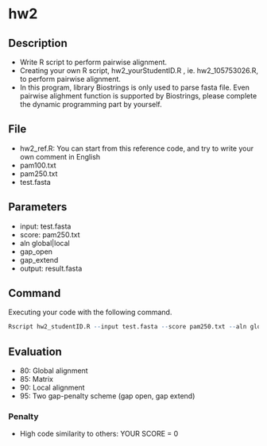 # hw2

## Description

* Write R script to perform pairwise alignment.
* Creating your own R script, hw2_yourStudentID.R , ie. hw2_105753026.R, to perform pairwise alignment.
* In this program, library Biostrings is only used to parse fasta file. Even pairwise alighment function is supported by Biostrings, please complete the dynamic programming part by yourself.

## File

* hw2_ref.R: You can start from this reference code, and try to write your own comment in English
* pam100.txt
* pam250.txt
* test.fasta

## Parameters

* input: test.fasta
* score: pam250.txt
* aln global|local
* gap_open
* gap_extend
* output: result.fasta

## Command

Executing your code with the following command.

```R
Rscript hw2_studentID.R --input test.fasta --score pam250.txt --aln global --gap_open -10 --gap_extend -2 --output result.fasta
```

## Evaluation

* 80: Global alignment
* 85: Matrix
* 90: Local alignment
* 95: Two gap-penalty scheme (gap open, gap extend)

### Penalty

* High code similarity to others: YOUR SCORE = 0

